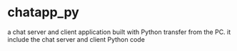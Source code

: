 # chatapp_py
a chat server and client application built with Python
transfer from the PC. it include the chat server and client Python code
